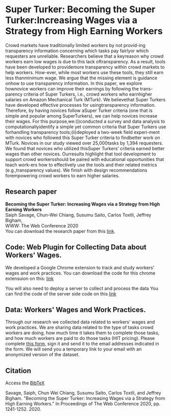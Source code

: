 # Super Turker: Becoming the Super Turker:Increasing Wages via a Strategy from High Earning Workers

Crowd markets have traditionally limited workers by not provid-ing transparency information concerning which tasks pay fairlyor which requesters are unreliable. Researchers believe that a keyreason why crowd workers earn low wages is due to this lack oftransparency. As a result, tools have been developed to providemore transparency within crowd markets to help workers. How-ever, while most workers use these tools, they still earn less thanminimum wage. We argue that the missing element is guidance onhow to use transparency information. In this paper, we explore hownovice workers can improve their earnings by following the trans-parency criteria of Super Turkers, i.e., crowd workers who earnhigher salaries on Amazon Mechanical Turk (MTurk). We believethat Super Turkers have developed effective processes for usingtransparency information. Therefore, by having novices follow aSuper Turker criteria (one that is simple and popular among SuperTurkers), we can help novices increase their wages. For this purpose,we:(i)conducted a survey and data analysis to computationallyidentify a simple yet common criteria that Super Turkers use forhandling transparency tools;(ii)deployed a two-week field experi-ment with novices who followed this Super Turker criteria to findbetter work on MTurk. Novices in our study viewed over 25,000tasks by 1,394 requesters. We found that novices who utilized thisSuper Turkers’ criteria earned better wages than other novices. Ourresults highlight that tool development to support crowd workersshould be paired with educational opportunities that teach work-ers how to effectively use the tools and their related metrics (e.g.,transparency values). We finish with design recommendations forempowering crowd workers to earn higher salaries.

## Research paper
<b> Becoming the Super Turker: Increasing Wages via a Strategy from High Earning Workers</b><br>
Saiph Savage, Chun-Wei Chiang, Susumu Saito, Carlos Toxtli, Jeffrey Bigham, <br> WWW: The Web Conference 2020<br>
You can download the research paper from this [link](https://drive.google.com/open?id=1p8C4yqZk5j4wev9VCgs7Vz_mUsNM7IxN).

## Code: Web Plugin for Collecting Data about Workers' Wages. 

We developed a Google Chrome extension to track and study workers' wages and work practices. You can download the code for this chrome extensuion on this: [link](https://github.com/hcilabwvu/superturker/tree/master/extension)

You will also need to deploy a server to collect and process the data You can find the code of the server side code on this [link](https://github.com/hcilabwvu/superturker/tree/master/server)

## Data: Workers' Wages and Work Practices.
Through our research we collected data related to workers' wages and work practices. We are sharing data related to the type of tasks crowd workers are doing, how much time it takes them to complete those tasks, and how much workers are paid to do those tasks (HIT pricing).
Please complete [this form](https://research.hcilab.ml/superturker/agreement_st.docx), sign it and send it to the email addresses indicated in the form. We will send you a temporary link to your email with an anonymized version of the dataset.

## Citation
Access the [BibTeX](https://scholar.googleusercontent.com/scholar.bib?q=info:7jmhW-OhyoYJ:scholar.google.com/&output=citation&scisdr=CgWZbZrvEOvksGOLa-A:AAGBfm0AAAAAXr2Oc-BPbXT3f_GWrJXms5L2I3OAettg&scisig=AAGBfm0AAAAAXr2OcyfNolTJKQ5jFV6kHxmA4gSb6TmN&scisf=4&ct=citation&cd=-1&hl=en)

Savage, Saiph, Chun Wei Chiang, Susumu Saito, Carlos Toxtli, and Jeffrey Bigham. "Becoming the Super Turker: Increasing Wages via a Strategy from High Earning Workers." In Proceedings of The Web Conference 2020, pp. 1241-1252. 2020.


